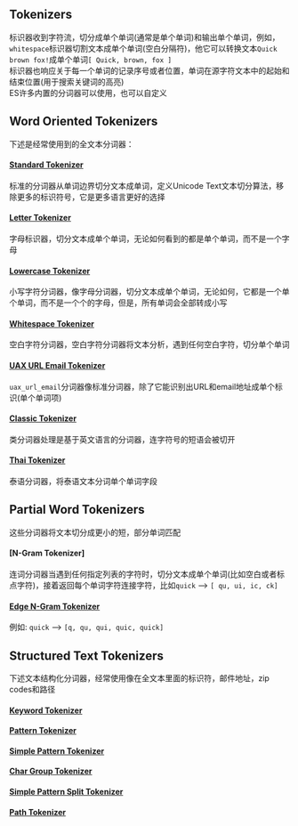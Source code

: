 ## Tokenizers
标识器收到字符流，切分成单个单词(通常是单个单词)和输出单个单词，例如，```whitespace```标识器切割文本成单个单词(空白分隔符)，他它可以转换文本```Quick brown fox!```成单个单词```[ Quick, brown, fox ]```    
标识器也响应关于每一个单词的记录序号或者位置，单词在源字符文本中的起始和结束位置(用于搜索关键词的高亮)    
ES许多内置的分词器可以使用，也可以自定义
## Word Oriented Tokenizers
下述是经常使用到的全文本分词器：

#### [Standard Tokenizer](https://www.elastic.co/guide/en/elasticsearch/reference/current/analysis-standard-tokenizer.html)   
标准的分词器从单词边界切分文本成单词，定义Unicode Text文本切分算法，移除更多的标识符号，它是更多语言更好的选择

#### [Letter Tokenizer](https://www.elastic.co/guide/en/elasticsearch/reference/current/analysis-letter-tokenizer.html)  
字母标识器，切分文本成单个单词，无论如何看到的都是单个单词，而不是一个字母

#### [Lowercase Tokenizer](https://www.elastic.co/guide/en/elasticsearch/reference/current/analysis-lowercase-tokenizer.html)
小写字符分词器，像字母分词器，切分文本成单个单词，无论如何，它都是一个单个单词，而不是一个个的字母，但是，所有单词会全部转成小写

#### [Whitespace Tokenizer](https://www.elastic.co/guide/en/elasticsearch/reference/current/analysis-whitespace-tokenizer.html)
空白字符分词器，空白字符分词器将文本分析，遇到任何空白字符，切分单个单词

#### [UAX URL Email Tokenizer](https://www.elastic.co/guide/en/elasticsearch/reference/current/analysis-uaxurlemail-tokenizer.html)
```uax_url_email```分词器像标准分词器，除了它能识别出URL和email地址成单个标识(单个单词项)

#### [Classic Tokenizer](https://www.elastic.co/guide/en/elasticsearch/reference/current/analysis-classic-tokenizer.html)    
类分词器处理是基于英文语言的分词器，连字符号的短语会被切开

#### [Thai Tokenizer](https://www.elastic.co/guide/en/elasticsearch/reference/current/analysis-thai-tokenizer.html)
泰语分词器，将泰语文本分词单个单词字段

## Partial Word Tokenizers
这些分词器将文本切分成更小的短，部分单词匹配
#### [N-Gram Tokenizer]
连词分词器当遇到任何指定列表的字符时，切分文本成单个单词(比如空白或者标点字符)，接着返回每个单词字符连接字符，比如```quick``` --> ```[ qu, ui, ic, ck]```

#### [Edge N-Gram Tokenizer](https://www.elastic.co/guide/en/elasticsearch/reference/current/analysis-edgengram-tokenizer.html)
例如: ```quick``` --> ```[q, qu, qui, quic, quick]```

## Structured Text Tokenizers
下述文本结构化分词器，经常使用像在全文本里面的标识符，邮件地址，zip codes和路径

#### [Keyword Tokenizer](https://www.elastic.co/guide/en/elasticsearch/reference/current/analysis-keyword-tokenizer.html)

#### [Pattern Tokenizer](https://www.elastic.co/guide/en/elasticsearch/reference/current/analysis-pattern-tokenizer.html)

#### [Simple Pattern Tokenizer](https://www.elastic.co/guide/en/elasticsearch/reference/current/analysis-simplepattern-tokenizer.html)

#### [Char Group Tokenizer](https://www.elastic.co/guide/en/elasticsearch/reference/current/analysis-chargroup-tokenizer.html)

#### [Simple Pattern Split Tokenizer](https://www.elastic.co/guide/en/elasticsearch/reference/current/analysis-simplepatternsplit-tokenizer.html)

#### [Path Tokenizer](https://www.elastic.co/guide/en/elasticsearch/reference/current/analysis-pathhierarchy-tokenizer.html)